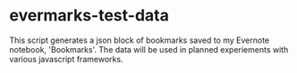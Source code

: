 # evermarks-test-data

This script generates a json block of bookmarks saved to my Evernote notebook, 'Bookmarks'. The data will be used in planned experiements with various javascript frameworks.
